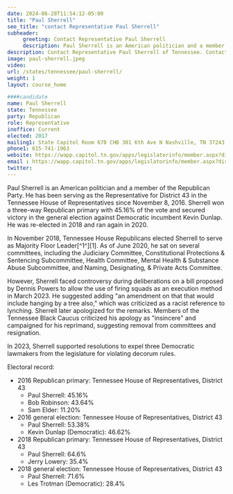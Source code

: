 ```yaml
---
date: 2024-06-28T11:54:12-05:00
title: "Paul Sherrell"
seo_title: "contact Representative Paul Sherrell"
subheader:
     greeting: Contact Representative Paul Sherrell
     description: Paul Sherrell is an American politician and a member of the Republican Party. He has been serving as the Representative for District 43 in the Tennessee House of Representatives since November 8, 2016.
description: Contact Representative Paul Sherrell of Tennessee. Contact information for Paul Sherrell includes email address, phone number, and mailing address.
image: paul-sherrell.jpeg
video:
url: /states/tennessee/paul-sherrell/
weight: 1
layout: course_home

####candidate
name: Paul Sherrell
state: Tennessee
party: Republican
role: Representative
inoffice: Current
elected: 2017
mailing1: State Capitol Room 670 CHB 301 6th Ave N Nashville, TN 37243
phone1: 615-741-1963
website: https://wapp.capitol.tn.gov/apps/legislatorinfo/member.aspx?district=H43/
email : https://wapp.capitol.tn.gov/apps/legislatorinfo/member.aspx?district=H43/
twitter: 
---
```

Paul Sherrell is an American politician and a member of the Republican Party. He has been serving as the Representative for District 43 in the Tennessee House of Representatives since November 8, 2016. Sherrell won a three-way Republican primary with 45.16% of the vote and secured victory in the general election against Democratic incumbent Kevin Dunlap. He was re-elected in 2018 and ran again in 2020.

In November 2018, Tennessee House Republicans elected Sherrell to serve as Majority Floor Leader[^1^][1]. As of June 2020, he sat on several committees, including the Judiciary Committee, Constitutional Protections & Sentencing Subcommittee, Health Committee, Mental Health & Substance Abuse Subcommittee, and Naming, Designating, & Private Acts Committee.

However, Sherrell faced controversy during deliberations on a bill proposed by Dennis Powers to allow the use of firing squads as an execution method in March 2023. He suggested adding "an amendment on that that would include hanging by a tree also," which was criticized as a racist reference to lynching. Sherrell later apologized for the remarks. Members of the Tennessee Black Caucus criticized his apology as "insincere" and campaigned for his reprimand, suggesting removal from committees and resignation.

In 2023, Sherrell supported resolutions to expel three Democratic lawmakers from the legislature for violating decorum rules.

Electoral record:
- 2016 Republican primary: Tennessee House of Representatives, District 43
  - Paul Sherrell: 45.16%
  - Bob Robinson: 43.64%
  - Sam Elder: 11.20%
- 2016 general election: Tennessee House of Representatives, District 43
  - Paul Sherrell: 53.38%
  - Kevin Dunlap (Democratic): 46.62%
- 2018 Republican primary: Tennessee House of Representatives, District 43
  - Paul Sherrell: 64.6%
  - Jerry Lowery: 35.4%
- 2018 general election: Tennessee House of Representatives, District 43
  - Paul Sherrell: 71.6%
  - Les Trotman (Democratic): 28.4%

